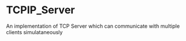 # TCPIP_Server
An implementation of TCP Server which can communicate with multiple clients simulataneously
